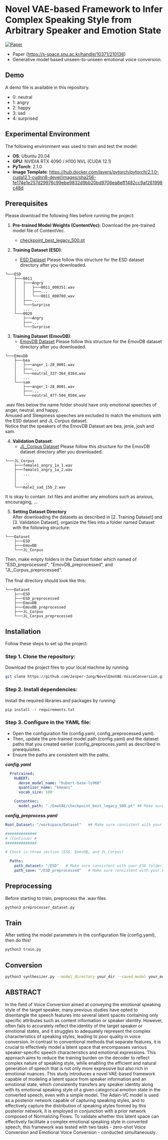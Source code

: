 # Novel VAE-based Framework to Infer Complex Speaking Style from Arbitrary Speaker and Emotion State
[![Paper](https://img.shields.io/badge/s--space-Paper-<COLOR>.svg)](https://s-space.snu.ac.kr/handle/10371/210136)

- Paper (https://s-space.snu.ac.kr/handle/10371/210136)
- Generative model based unseen-to-unseen emotional voice conversion.

## Demo
A demo file is available in this repository. <br>

- 0: neutral
- 1: angry
- 2: happy
- 3: sad
- 4: surprised

## Experimental Environment
The following environment was used to train and test the model:
- **OS**: Ubuntu 20.04
- **GPU**: NVIDIA RTX 4090 / H100 NVL (CUDA 12.1)
- **PyTorch**: 2.1.0
- **Image Template**:
https://hub.docker.com/layers/pytorch/pytorch/2.1.0-cuda12.1-cudnn8-devel/images/sha256-fe174e1e257d29976c99ebe9832d9bb20bd9706ea8eff1482cc9af261998c48d


## Prerequisites
Please download the following files before running the project:

1. **Pre-trained Model Weights (ContentVec)**:
   Download the pre-trained model file of ContentVec.
   - [checkpoint_best_legacy_500.pt](https://github.com/auspicious3000/contentvec?tab=readme-ov-file)

2. **Training Dataset (ESD)**:
   - [ESD Dataset](https://github.com/HLTSingapore/Emotional-Speech-Data)
   Please follow this structure for the ESD dataset directory after you downloaded.
```
└───ESD
    ├───0011
    │   ├───Angry
    │   │   ├───0011_000351.wav
    │   │   ├───...
    │   │   └───0011_000700.wav
    │   ├───...
    │   └───Surprise
    │   ...
    └───0020
        ├───Angry
        ├───...
        └───Surprise
```  

3. **Training Dataset (EmovDB)**:
   - [EmovDB Dataset](https://openslr.org/115/)
   Please follow this structure for the EmovDB dataset directory after you downloaded.
```
└───EmovDB
    ├───bea
    │   ├───anger_1-28_0001.wav
    │   ├───...
    │   └───neutral_337-364_0364.wav
    │   ...
    └───sam
        ├───anger_1-28_0001.wav
        ├───...
        └───neutral_477-504_0504.wav
```
   .wav files below the name folder should have only emotional speeches of anger, neutral, and happy.
   <br>Amused and Sleepiness speeches are excluded to match the emotions with the ESD dataset and JL Corpus dataset.
   <br>Notice that the speakers of the EmovDB Dataset are bea, jenie, josh and sam.
   <br>

4. **Validation Dataset**:
   - [JL_Corpus Dataset](https://www.kaggle.com/datasets/tli725/jl-corpus)
   Please follow this structure for the EmovDB dataset directory after you downloaded.
```
└───JL_Corpus
    ├───female1_angry_1a_1.wav
    ├───female1_angry_1a_2.wav
    │   ...
    │
    │   ...
    └───male2_sad_15b_2.wav
```
   It is okay to contain .txt files and another any emotions such as anxious, encouraging, ...

5. **Setting Dataset Directory**
   <br>After downloading the datasets as described in [2. Training Dataset] and [3. Validation Dataset], organize the files into a folder named Dataset with the following structure:
```
└───Dataset
    ├───ESD
    ├───EmovDB
    └───JL_Corpus
```
   Then, make empty folders in the Dataset folder which named of "ESD_preprocessed", "EmovDB_preprocessed", and "JL_Corpus_preprocessed". 
   <br><br>The final directory should look like this:
```
└───Dataset
    ├───ESD
    ├───ESD_preprocessed
    ├───EmovDB
    ├───EmovDB_preprocessed
    ├───JL_Corpus
    └───JL_Corpus_preprocessed
```
   
## Installation
Follow these steps to set up the project:

### Step 1. Clone the repository:
Download the project files to your local machine by running:

```bash
git clone https://github.com/Jesper-Jung/NovelEmoVAE-VoiceConversion.git
```

### Step 2. Install dependencies:
Install the required libraries and packages by running:

```bash
pip install -r requirements.txt
```

### Step 3. Configure in the YAML file:
- Open the configuration file (config.yaml, config_preprocessed.yaml).
- Then, update the pre-trained model path (config.yaml) and the dataset paths that you created earlier (config_preprocess.yaml) as described in prerequisites.
- Ensure the paths are consistent with the paths.

***config.yaml***
```yaml
  Pretrained:
    HuBERT:
      dense_model_name: "hubert-base-ls960"
      quantizer_name: "kmeans"
      vocab_size: 100

    ContentVec:
      model_path: "./EmoVAE/checkpoint_best_legacy_500.pt" ## Make sure consistent with your file.
```

***config_preprocess.yaml***
```yaml
Root_Dataset: "/workspace/Dataset"   ## Make sure consistent with your Dataset folder.

##############
# (Continue) #
##############

# Check in three section (ESD, EmovDB, and JL_Corpus)

  Paths:
    path_dataset: "/ESD"   # Make sure consistent with your ESD folder.
    path_save: "/ESD_preprocessed"   # Make sure consistent with your ESD_preprocessed folder.
```

## Preprocessing
Before starting to train, preprocess the .wav files
```bash
python3 preprocesser_dataset.py
```


## Train
After setting the model parameters in the configuration file (config.yaml), then do this!

```bash
python3 train.py
```

## Conversion
```bash
python3 synthesizer.py --model_directory your_dir --saved_model your_model_pth
```


## ABSTRACT

In the field of Voice Conversion aimed at conveying the emotional speaking style of the target speaker, many previous studies have opted to disentangle the speech features into several latent spaces containing only specific attributes such as content information or speaker identity. However, often fails to accurately reflect the identity of the target speaker or emotional states, and it struggles to adequately represent the complex characteristics of speaking styles, leading to poor quality in voice conversion. In contrast to conventional methods that separate features, it is crucial to effectively model a latent space that encompasses various speaker-specific speech characteristics and emotional expressions. This approach aims to reduce the training burden on the decoder to reflect complex nature of speaking style, while enabling the efficient and natural generation of speech that is not only more expressive but also rich in emotional nuances. This study introduces a novel VAE-based framework capable of modeling a latent space from speaker information and an emotional state, which consistently transfers any speaker identity along with its emotional speaking style of a given categorical emotion state in the converted speech, even with a simple model. The Adain-VC model is used as a posterior network capable of capturing speaking styles, and to effectively capture the distribution of speaking styles formed by this posterior network, it is employed in conjunction with a prior network composed of Normalizing Flows. To validate whether this latent space can effectively facilitate a complex emotional speaking style in converted speech, this framework was tested with two tasks - zero-shot Voice Conversion and Emotional Voice Conversion - conducted simultaneously.


